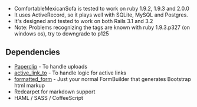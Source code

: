 * ComfortableMexicanSofa is tested to work on ruby 1.9.2, 1.9.3 and 2.0.0
* It uses ActiveRecord, so it plays well with SQLite, MySQL and Postgres.
* It's designed and tested to work on both Rails 3.1 and 3.2
* Note: Problems recognizing the tags are known with ruby 1.9.3.p327 (on windows os), try to downgrade to p125

## Dependencies

* [Paperclip](https://github.com/thoughtbot/paperclip) - To handle uploads
* [active_link_to](https://github.com/twg/active_link_to) - To handle logic for active links
* [formatted_form](https://github.com/twg/formatted_form) - Just your normal FormBuilder that generates Bootstrap html markup
* Redcarpet for markdown support
* HAML / SASS / CoffeeScript
